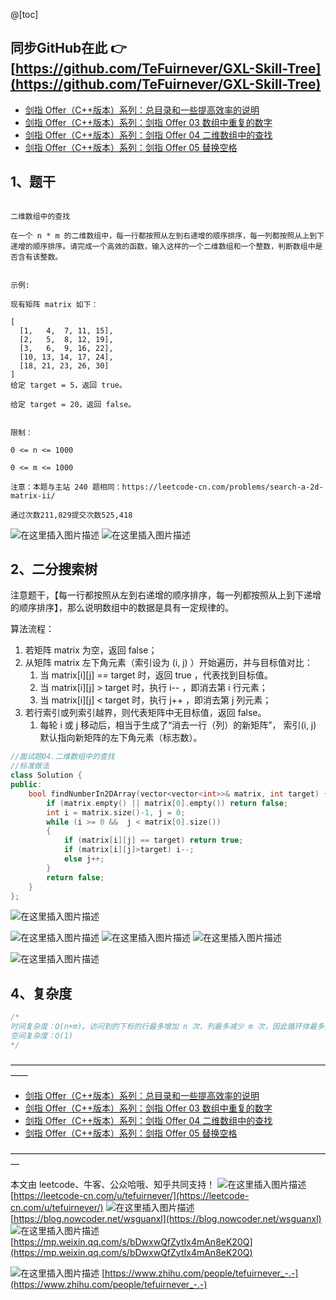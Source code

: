 ﻿@[toc]

## 同步GitHub在此 👉 [https://github.com/TeFuirnever/GXL-Skill-Tree](https://github.com/TeFuirnever/GXL-Skill-Tree)

- [剑指 Offer（C++版本）系列：总目录和一些提高效率的说明](https://tefuirnever.blog.csdn.net/article/details/118423883)
- [剑指 Offer（C++版本）系列：剑指 Offer 03 数组中重复的数字](https://tefuirnever.blog.csdn.net/article/details/118445391)
- [剑指 Offer（C++版本）系列：剑指 Offer 04 二维数组中的查找](https://tefuirnever.blog.csdn.net/article/details/118467105)
- [剑指 Offer（C++版本）系列：剑指 Offer 05 替换空格](https://tefuirnever.blog.csdn.net/article/details/118498159)

## 1、题干
```

二维数组中的查找

在一个 n * m 的二维数组中，每一行都按照从左到右递增的顺序排序，每一列都按照从上到下递增的顺序排序。请完成一个高效的函数，输入这样的一个二维数组和一个整数，判断数组中是否含有该整数。


示例:

现有矩阵 matrix 如下：

[
  [1,   4,  7, 11, 15],
  [2,   5,  8, 12, 19],
  [3,   6,  9, 16, 22],
  [10, 13, 14, 17, 24],
  [18, 21, 23, 26, 30]
]
给定 target = 5，返回 true。

给定 target = 20，返回 false。


限制：

0 <= n <= 1000

0 <= m <= 1000

注意：本题与主站 240 题相同：https://leetcode-cn.com/problems/search-a-2d-matrix-ii/

通过次数211,829提交次数525,418

```
![在这里插入图片描述](https://img-blog.csdnimg.cn/20210704204915785.png)
![在这里插入图片描述](https://img-blog.csdnimg.cn/20210704204941314.png)


## 2、二分搜索树
注意题干，【每一行都按照从左到右递增的顺序排序，每一列都按照从上到下递增的顺序排序】，那么说明数组中的数据是具有一定规律的。



算法流程：
1. 若矩阵 matrix 为空，返回 false；
2. 从矩阵 matrix 左下角元素（索引设为 (i, j) ）开始遍历，并与目标值对比：
	1. 当 matrix[i][j] == target 时，返回 true ，代表找到目标值。
	2. 当 matrix[i][j] > target 时，执行 i-- ，即消去第 i 行元素；
	3. 当 matrix[i][j] < target 时，执行 j++ ，即消去第 j 列元素；
3. 若行索引或列索引越界，则代表矩阵中无目标值，返回 false。
	1. 每轮 i 或 j 移动后，相当于生成了“消去一行（列）的新矩阵”， 索引(i, j) 默认指向新矩阵的左下角元素（标志数）。


```cpp
//面试题04.二维数组中的查找
//标准做法
class Solution {
public:
	bool findNumberIn2DArray(vector<vector<int>>& matrix, int target) {
		if (matrix.empty() || matrix[0].empty()) return false;
		int i = matrix.size()-1, j = 0;
		while (i >= 0 &&  j < matrix[0].size())
		{
			if (matrix[i][j] == target) return true;
			if (matrix[i][j]>target) i--;
			else j++;
		}
		return false;
	}
};
```

![在这里插入图片描述](https://img-blog.csdnimg.cn/20210704210749305.png)

![在这里插入图片描述](https://img-blog.csdnimg.cn/20210704212531679.png)
![在这里插入图片描述](https://img-blog.csdnimg.cn/20210704212531758.png)
![在这里插入图片描述](https://img-blog.csdnimg.cn/20210704212531794.png)

![在这里插入图片描述](https://img-blog.csdnimg.cn/20210704212531697.png)

## 4、复杂度
```cpp
/*
时间复杂度：O(n+m)。访问到的下标的行最多增加 n 次，列最多减少 m 次，因此循环体最多执行 n + m 次。
空间复杂度：O(1)
*/
```

——————————————————————————————————————

- [剑指 Offer（C++版本）系列：总目录和一些提高效率的说明](https://tefuirnever.blog.csdn.net/article/details/118423883)
- [剑指 Offer（C++版本）系列：剑指 Offer 03 数组中重复的数字](https://tefuirnever.blog.csdn.net/article/details/118445391)
- [剑指 Offer（C++版本）系列：剑指 Offer 04 二维数组中的查找](https://tefuirnever.blog.csdn.net/article/details/118467105)
- [剑指 Offer（C++版本）系列：剑指 Offer 05 替换空格](https://tefuirnever.blog.csdn.net/article/details/118498159)

—————————————————————————————————————

本文由 leetcode、牛客、公众哈哦、知乎共同支持！
![在这里插入图片描述](https://img-blog.csdnimg.cn/20210703094425459.png)
[https://leetcode-cn.com/u/tefuirnever/](https://leetcode-cn.com/u/tefuirnever/)
![在这里插入图片描述](https://img-blog.csdnimg.cn/20210703094436257.png)
[https://blog.nowcoder.net/wsguanxl](https://blog.nowcoder.net/wsguanxl)
![在这里插入图片描述](https://img-blog.csdnimg.cn/20210703094516804.png)
[https://mp.weixin.qq.com/s/bDwxwQfZytIx4mAn8eK20Q](https://mp.weixin.qq.com/s/bDwxwQfZytIx4mAn8eK20Q)

![在这里插入图片描述](https://img-blog.csdnimg.cn/2021070309445723.png)
[https://www.zhihu.com/people/tefuirnever_-.-](https://www.zhihu.com/people/tefuirnever_-.-)


